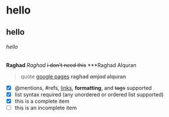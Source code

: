 # hello
## hello
###### hello
**Raghad**
*Raghad*
~~i  don't need this~~
***Raghad Alquran
> quote
[google pages](https://www.google.com/)
**raghad _amjad_ alquran**
- [x] @mentions, #refs, [links](), **formatting**, and <del>tags</del> supported
- [x] list syntax required (any unordered or ordered list supported)
- [x] this is a complete item
- [ ] this is an incomplete item
